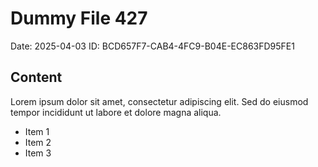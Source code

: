 # Dummy File 427

Date: 2025-04-03
ID: BCD657F7-CAB4-4FC9-B04E-EC863FD95FE1

## Content

Lorem ipsum dolor sit amet, consectetur adipiscing elit.
Sed do eiusmod tempor incididunt ut labore et dolore magna aliqua.

* Item 1
* Item 2
* Item 3

